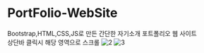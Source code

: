 # PortFolio-WebSite
Bootstrap,HTML,CSS,JS로 만든 간단한 자기소개 포트폴리오 웹 사이트<br>
상단바 클릭시 해당 영역으로 스크롤 
![2](https://user-images.githubusercontent.com/117155113/229017217-fff93ea2-ca70-423a-8371-645f955d21d7.png)
![3](https://user-images.githubusercontent.com/117155113/229017221-c1fe8f5c-005f-4f46-9daf-2eafb8f6cb79.png)
